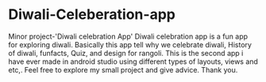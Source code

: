 # Diwali-Celeberation-app
Minor project-'Diwali celebration App'
Diwali celebration app is a fun app for exploring diwali. Basically this app tell why we celebrate diwali, History of diwali, funfacts, Quiz, and design for rangoli.
This is the second app i have ever made in android studio using different types of layouts, views and etc,. Feel free to explore my small project and give advice.
Thank you.
